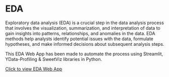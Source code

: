 # EDA

Exploratory data analysis (EDA) is a crucial step in the data analysis process that involves the visualization, summarization, and interpretation of data to gain insights into patterns, relationships, and anomalies in the data. EDA methods help analysts identify potential issues with the data, formulate hypotheses, and make informed decisions about subsequent analysis steps.

This EDA Web App has been made to automate the process using Streamlit, YData-Profiling & SweetViz libraries in Python.

[Click to view EDA Web App](https://sourajitd-eda-eda-web-app-0rxqvj.streamlit.app/)
